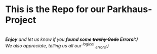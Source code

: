 
<html>
  <body>
    <h1>This is the Repo for our Parkhaus-Project</h1>
    <br>
    <i><b>Enjoy</b> and let us know if you <b>found some <del>trashy Code</del> Errors!:)</b></i>
    <br>
    <em>We also appreciate, telling us all our <sup>logical</sup> <sub>errors</sub>:)</em>
    
  </body>
</html>
    
